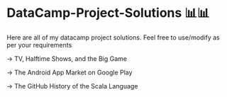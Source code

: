 # DataCamp-Project-Solutions 📊📊
Here are all of my datacamp project solutions. Feel free to use/modify as per your requirements

-> TV, Halftime Shows, and the Big Game

-> The Android App Market on Google Play

-> The GitHub History of the Scala Language
